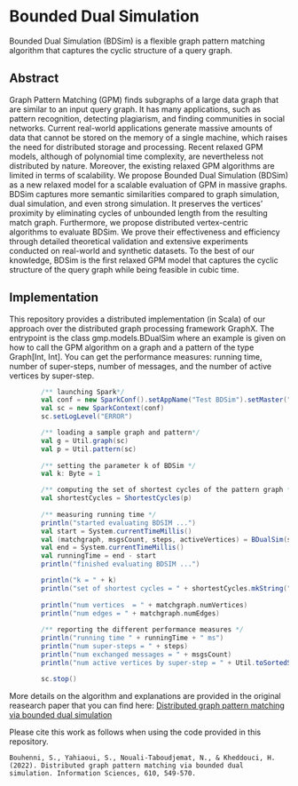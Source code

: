 # Bounded Dual Simulation 
Bounded Dual Simulation (BDSim) is a flexible graph pattern matching algorithm that captures the cyclic structure of a query graph. 

## Abstract
Graph Pattern Matching (GPM) finds subgraphs of a large data graph that are similar to an input query graph. It has many applications, such as pattern recognition, detecting plagiarism, and finding communities in social networks. 
Current real-world applications generate massive amounts of data that cannot be stored on the memory of a single machine, which raises the need for distributed storage and processing. 
Recent relaxed GPM models, although of polynomial time complexity, are nevertheless not distributed by nature. Moreover, the existing relaxed GPM algorithms are limited in terms of scalability. We propose Bounded Dual Simulation (BDSim) as a new relaxed model for a scalable evaluation of GPM in massive graphs. 
BDSim captures more semantic similarities compared to graph simulation, dual simulation, and even strong simulation. It preserves the vertices’ proximity by eliminating cycles of unbounded length from the resulting match graph. Furthermore, we propose distributed vertex-centric algorithms to evaluate BDSim. 
We prove their effectiveness and efficiency through detailed theoretical validation and extensive experiments conducted on real-world and synthetic datasets. To the best of our knowledge, BDSim is the first relaxed GPM model that captures the cyclic structure of the query graph while being feasible in cubic time.

## Implementation
This repository provides a distributed implementation (in Scala) of our approach over the distributed graph processing framework GraphX. 
The entrypoint is the class gmp.models.BDualSim where an example is given on how to call the GPM algorithm on a graph and a pattern of the type Graph[Int, Int]. You can get the performance measures: running time, number of super-steps, number of messages, and the number of active vertices by super-step. 

```scala
        /** launching Spark*/
        val conf = new SparkConf().setAppName("Test BDSim").setMaster("local[*]")
        val sc = new SparkContext(conf)
        sc.setLogLevel("ERROR")

        /** loading a sample graph and pattern*/ 
        val g = Util.graph(sc)
        val p = Util.pattern(sc)
        
        /** setting the parameter k of BDSim */
        val k: Byte = 1

        /** computing the set of shortest cycles of the pattern graph */
        val shortestCycles = ShortestCycles(p)
        
        /** measuring running time */
        println("started evaluating BDSIM ...")
        val start = System.currentTimeMillis()
        val (matchgraph, msgsCount, steps, activeVertices) = BDualSim(sc, g, p)(shortestCycles, k)
        val end = System.currentTimeMillis()
        val runningTime = end - start
        println("finished evaluating BDSIM ...")

        println("k = " + k)
        println("set of shortest cycles = " + shortestCycles.mkString("[", ", ", "]"))
     
        println("num vertices  = " + matchgraph.numVertices)
        println("num edges = " + matchgraph.numEdges)
        
        /** reporting the different performance measures */
        println("running time " + runningTime + " ms")
        println("num super-steps = " + steps)
        println("num exchanged messages = " + msgsCount)
        println("num active vertices by super-step = " + Util.toSortedString(activeVertices))

        sc.stop()

```
More details on the algorithm and explanations are provided in the original reasearch paper that you can find here: [Distributed graph pattern matching via bounded dual simulation](https://doi.org/10.1016/j.ins.2022.08.038)

Please cite this work as follows when using the code provided in this repository. 

`Bouhenni, S., Yahiaoui, S., Nouali-Taboudjemat, N., & Kheddouci, H. (2022). Distributed graph pattern matching via bounded dual simulation. Information Sciences, 610, 549-570.`
